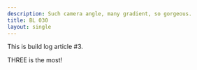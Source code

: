 ```yaml
---
description: Such camera angle, many gradient, so gorgeous.
title: BL 030
layout: single
---
```


This is build log article #3.

<!--more-->

THREE is the most!

